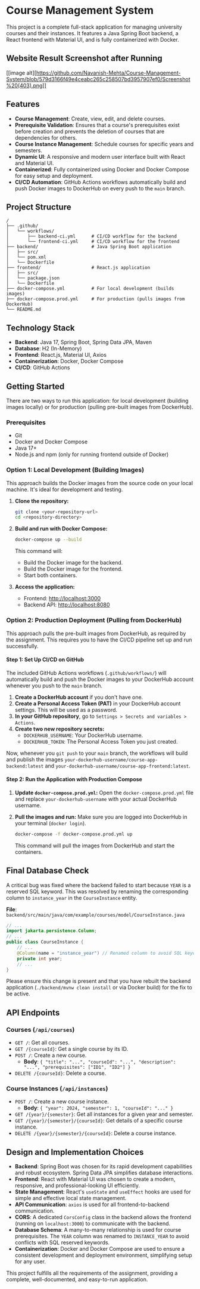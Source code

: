 # Course Management System

This project is a complete full-stack application for managing university courses and their instances. It features a Java Spring Boot backend, a React frontend with Material UI, and is fully containerized with Docker.
## Website Result Screenshot after Running
[[image alt][https://github.com/Navanish-Mehta/Course-Management-System/blob/579d3166f49e4ceabc265c258507bd3957907ef0/Screenshot%20(403).png]]
## Features

- **Course Management**: Create, view, edit, and delete courses.
- **Prerequisite Validation**: Ensures that a course's prerequisites exist before creation and prevents the deletion of courses that are dependencies for others.
- **Course Instance Management**: Schedule courses for specific years and semesters.
- **Dynamic UI**: A responsive and modern user interface built with React and Material UI.
- **Containerized**: Fully containerized using Docker and Docker Compose for easy setup and deployment.
- **CI/CD Automation**: GitHub Actions workflows automatically build and push Docker images to DockerHub on every push to the `main` branch.

## Project Structure

```
/
├── .github/
│   └── workflows/
│       ├── backend-ci.yml      # CI/CD workflow for the backend
│       └── frontend-ci.yml     # CI/CD workflow for the frontend
├── backend/                    # Java Spring Boot application
│   ├── src/
│   └── pom.xml
│   └── Dockerfile
├── frontend/                   # React.js application
│   ├── src/
│   └── package.json
│   └── Dockerfile
├── docker-compose.yml          # For local development (builds images)
├── docker-compose.prod.yml     # For production (pulls images from DockerHub)
└── README.md
```

## Technology Stack

- **Backend**: Java 17, Spring Boot, Spring Data JPA, Maven
- **Database**: H2 (In-Memory)
- **Frontend**: React.js, Material UI, Axios
- **Containerization**: Docker, Docker Compose
- **CI/CD**: GitHub Actions

## Getting Started

There are two ways to run this application: for local development (building images locally) or for production (pulling pre-built images from DockerHub).

### Prerequisites

- Git
- Docker and Docker Compose
- Java 17+
- Node.js and npm (only for running frontend outside of Docker)

### Option 1: Local Development (Building Images)

This approach builds the Docker images from the source code on your local machine. It's ideal for development and testing.

1.  **Clone the repository:**
    ```bash
    git clone <your-repository-url>
    cd <repository-directory>
    ```

2.  **Build and run with Docker Compose:**
    ```bash
    docker-compose up --build
    ```

    This command will:
    - Build the Docker image for the backend.
    - Build the Docker image for the frontend.
    - Start both containers.

3.  **Access the application:**
    - Frontend: [http://localhost:3000](http://localhost:3000)
    - Backend API: [http://localhost:8080](http://localhost:8080)

### Option 2: Production Deployment (Pulling from DockerHub)

This approach pulls the pre-built images from DockerHub, as required by the assignment. This requires you to have the CI/CD pipeline set up and run successfully.

#### Step 1: Set Up CI/CD on GitHub

The included GitHub Actions workflows (`.github/workflows/`) will automatically build and push the Docker images to your DockerHub account whenever you push to the `main` branch.

1.  **Create a DockerHub account** if you don't have one.
2.  **Create a Personal Access Token (PAT)** in your DockerHub account settings. This will be used as a password.
3.  **In your GitHub repository**, go to `Settings > Secrets and variables > Actions`.
4.  **Create two new repository secrets:**
    - `DOCKERHUB_USERNAME`: Your DockerHub username.
    - `DOCKERHUB_TOKEN`: The Personal Access Token you just created.

Now, whenever you `git push` to your `main` branch, the workflows will build and publish the images `your-dockerhub-username/course-app-backend:latest` and `your-dockerhub-username/course-app-frontend:latest`.

#### Step 2: Run the Application with Production Compose

1.  **Update `docker-compose.prod.yml`:**
    Open the `docker-compose.prod.yml` file and replace `your-dockerhub-username` with your actual DockerHub username.

2.  **Pull the images and run:**
    Make sure you are logged into DockerHub in your terminal (`docker login`).
    ```bash
    docker-compose -f docker-compose.prod.yml up
    ```
    This command will pull the images from DockerHub and start the containers.

## Final Database Check

A critical bug was fixed where the backend failed to start because `YEAR` is a reserved SQL keyword. This was resolved by renaming the corresponding column to `instance_year` in the `CourseInstance` entity.

**File**: `backend/src/main/java/com/example/courses/model/CourseInstance.java`

```java
// ...
import jakarta.persistence.Column;
// ...
public class CourseInstance {
    // ...
    @Column(name = "instance_year") // Renamed column to avoid SQL keyword conflict
    private int year;
    // ...
}
```
Please ensure this change is present and that you have rebuilt the backend application (`./backend/mvnw clean install` or via Docker build) for the fix to be active.

## API Endpoints

### Courses (`/api/courses`)

-   `GET /`: Get all courses.
-   `GET /{courseId}`: Get a single course by its ID.
-   `POST /`: Create a new course.
    -   **Body**: `{ "title": "...", "courseId": "...", "description": "...", "prerequisites": ["ID1", "ID2"] }`
-   `DELETE /{courseId}`: Delete a course.

### Course Instances (`/api/instances`)

-   `POST /`: Create a new course instance.
    -   **Body**: `{ "year": 2024, "semester": 1, "courseId": "..." }`
-   `GET /{year}/{semester}`: Get all instances for a given year and semester.
-   `GET /{year}/{semester}/{courseId}`: Get details of a specific course instance.
-   `DELETE /{year}/{semester}/{courseId}`: Delete a course instance.

## Design and Implementation Choices

-   **Backend**: Spring Boot was chosen for its rapid development capabilities and robust ecosystem. Spring Data JPA simplifies database interactions.
-   **Frontend**: React with Material UI was chosen to create a modern, responsive, and professional-looking UI efficiently.
-   **State Management**: React's `useState` and `useEffect` hooks are used for simple and effective local state management.
-   **API Communication**: `axios` is used for all frontend-to-backend communication.
-   **CORS**: A dedicated `CorsConfig` class in the backend allows the frontend (running on `localhost:3000`) to communicate with the backend.
-   **Database Schema**: A many-to-many relationship is used for course prerequisites. The `YEAR` column was renamed to `INSTANCE_YEAR` to avoid conflicts with SQL reserved keywords.
-   **Containerization**: Docker and Docker Compose are used to ensure a consistent development and deployment environment, simplifying setup for any user.

This project fulfills all the requirements of the assignment, providing a complete, well-documented, and easy-to-run application. 
